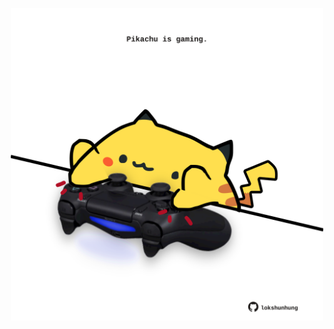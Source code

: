 <!-- built at 10/11/2022, 02:41:39 UTC -->
<p align="center">
  <img width="500" height="500" src="./ReadmeImage.svg">
</p>
